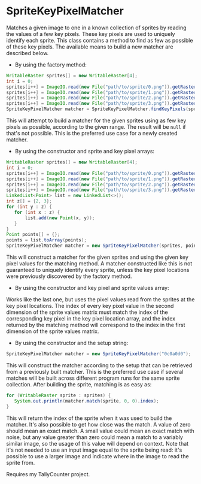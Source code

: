 # SpriteKeyPixelMatcher
Matches a given image to one in a known collection of sprites by reading the values of a few key pixels. These key pixels are used to uniquely identify each sprite. This class contains a method to find as few as possible of these key pixels. The available means to build a new matcher are described below.
* By using the factory method:
```java
WritableRaster sprites[] = new WritableRaster[4];
int i = 0;
sprites[i++] = ImageIO.read(new File("path/to/sprite/0.png")).getRaster();
sprites[i++] = ImageIO.read(new File("path/to/sprite/1.png")).getRaster();
sprites[i++] = ImageIO.read(new File("path/to/sprite/2.png")).getRaster();
sprites[i++] = ImageIO.read(new File("path/to/sprite/3.png")).getRaster();
SpriteKeyPixelMatcher matcher = SpriteKeyPixelMatcher.findKeyPixels(sprites, 1, 10);
```
This will attempt to build a matcher for the given sprites using as few key pixels as possible, according to the given range. The result will be `null` if that's not possible. This is the preferred use case for a newly created matcher.
* By using the constructor and sprite and key pixel arrays:
```java
WritableRaster sprites[] = new WritableRaster[4];
int i = 0;
sprites[i++] = ImageIO.read(new File("path/to/sprite/0.png")).getRaster();
sprites[i++] = ImageIO.read(new File("path/to/sprite/1.png")).getRaster();
sprites[i++] = ImageIO.read(new File("path/to/sprite/2.png")).getRaster();
sprites[i++] = ImageIO.read(new File("path/to/sprite/3.png")).getRaster();
LinkedList<Point> list = new LinkedList<>();
int z[] = {2, 3};
for (int y : z) {
   for (int x : z) {
       list.add(new Point(x, y));
   }
}
Point points[] = {};
points = list.toArray(points);
SpriteKeyPixelMatcher matcher = new SpriteKeyPixelMatcher(sprites, points);
```
This will construct a matcher for the given sprites and using the given key pixel values for the matching method. A matcher constructed like this is not guaranteed to uniquely identify every sprite, unless the key pixel locations were previously discovered by the factory method.
* By using the constructor and key pixel and sprite values array:

Works like the last one, but uses the pixel values read from the sprites at the key pixel locations. The index of every key pixel value in the second dimension of the sprite values matrix must match the index of the corresponding key pixel in the key pixel location array, and the index returned by the matching method will correspond to the index in the first dimension of the sprite values matrix.
* By using the constructor and the setup string:
```java
SpriteKeyPixelMatcher matcher = new SpriteKeyPixelMatcher("0c0a0d0");
```
This will construct the matcher according to the setup that can be retrieved from a previously built matcher. This is the preferred use case if several matches will be built across different program runs for the same sprite collection. After building the sprite, matching is as easy as:
```java
for (WritableRaster sprite : sprites) {
   System.out.println(matcher.match(sprite, 0, 0).index);
}
```
This will return the index of the sprite when it was used to build the matcher. It's also possible to get how close was the match. A value of zero should mean an exact match. A small value could mean an exact match with noise, but any value greater than zero could mean a match to a variably similar image, so the usage of this value will depend on context. Note that it's not needed to use an input image equal to the sprite being read: it's possible to use a larger image and indicate where in the image to read the sprite from.

Requires my TallyCounter project.
